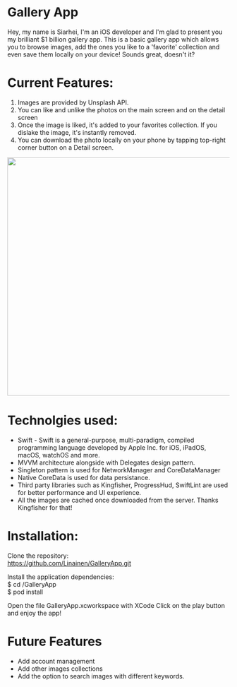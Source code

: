 # Gallery App

Hey, my name is Siarhei, I'm an iOS developer and I'm glad to present you my brilliant $1 billion gallery app.
This is a basic gallery app which allows you to browse images, add the ones you like to a 'favorite' collection and even
save them locally on your device! Sounds great, doesn't it?

# Current Features:
1. Images are provided by Unsplash API.
2. You can like and unlike the photos on the main screen and on the detail screen
3. Once the image is liked, it's added to your favorites collection. If you dislake the image, it's instantly removed.
4. You can download the photo locally on your phone by tapping top-right corner button on a Detail screen.

<a href="url"><img src="https://github.com/Linainen/GalleryApp/assets/98283252/f908219b-06c4-4249-beed-1e01c65f8c77" align="center" height="540" width="750" ></a>

# Technolgies used:
* Swift - Swift is a general-purpose, multi-paradigm, compiled programming language developed by Apple Inc. for iOS, iPadOS, macOS, watchOS and more.
* MVVM architecture alongside with Delegates design pattern.
* Singleton pattern is used for NetworkManager and CoreDataManager
* Native CoreData is used for data persistance.
* Third party libraries such as Kingfisher, ProgressHud, SwiftLint are used for better performance and UI experience.
* All the images are cached once downloaded from the server. Thanks Kingfisher for that!

# Installation:
Clone the repository: <br>
https://github.com/Linainen/GalleryApp.git

Install the application dependencies: <br>
$ cd /GalleryApp <br>
$ pod install

Open the file GalleryApp.xcworkspace with XCode
Click on the play button and enjoy the app!

# Future Features
* Add account management
* Add other images collections
* Add the option to search images with different keywords.

